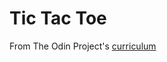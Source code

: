 # Tic Tac Toe

From The Odin Project's [curriculum](https://www.theodinproject.com/courses/javascript/lessons/tic-tac-toe-javascript)
